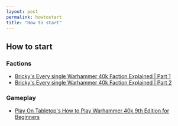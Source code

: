 ```yaml
---
layout: post
permalink: howtostart
title: "How to start"
---
```


## How to start

### Factions

* [Bricky's Every single Warhammer 40k Faction Explained | Part 1](https://www.youtube.com/watch?v=xCGKPRiJp84)
* [Bricky's Every single Warhammer 40k Faction Explained | Part 2](https://www.youtube.com/watch?v=Y6jnsX77TCU)


### Gameplay

* [Play On Tabletop's How to Play Warhammer 40k 9th Edition for Beginners](https://www.youtube.com/watch?v=taUqZCiijvU)

